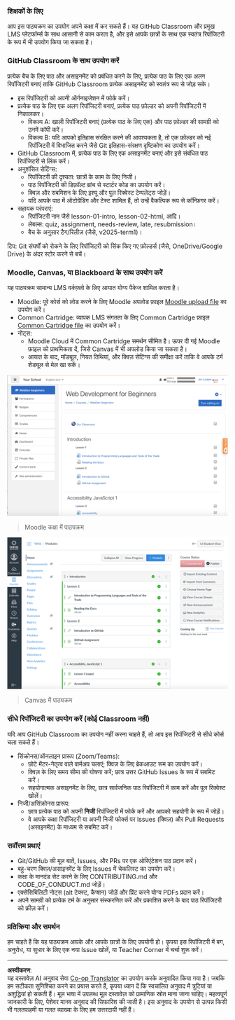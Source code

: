 <!--
CO_OP_TRANSLATOR_METADATA:
{
  "original_hash": "71009af209f81cc01a1f2d324200375f",
  "translation_date": "2025-10-03T09:07:39+00:00",
  "source_file": "for-teachers.md",
  "language_code": "hi"
}
-->
### शिक्षकों के लिए

आप इस पाठ्यक्रम का उपयोग अपने कक्षा में कर सकते हैं। यह GitHub Classroom और प्रमुख LMS प्लेटफॉर्म्स के साथ आसानी से काम करता है, और इसे आपके छात्रों के साथ एक स्वतंत्र रिपॉजिटरी के रूप में भी उपयोग किया जा सकता है।

### GitHub Classroom के साथ उपयोग करें

प्रत्येक बैच के लिए पाठ और असाइनमेंट को प्रबंधित करने के लिए, प्रत्येक पाठ के लिए एक अलग रिपॉजिटरी बनाएं ताकि GitHub Classroom प्रत्येक असाइनमेंट को स्वतंत्र रूप से जोड़ सके।

- इस रिपॉजिटरी को अपनी ऑर्गनाइजेशन में फोर्क करें।
- प्रत्येक पाठ के लिए एक अलग रिपॉजिटरी बनाएं, प्रत्येक पाठ फ़ोल्डर को अपनी रिपॉजिटरी में निकालकर।
  - विकल्प A: खाली रिपॉजिटरी बनाएं (प्रत्येक पाठ के लिए एक) और पाठ फ़ोल्डर की सामग्री को उनमें कॉपी करें।
  - विकल्प B: यदि आपको इतिहास संरक्षित करने की आवश्यकता है, तो एक फ़ोल्डर को नई रिपॉजिटरी में विभाजित करने जैसे Git इतिहास-संरक्षण दृष्टिकोण का उपयोग करें।
- GitHub Classroom में, प्रत्येक पाठ के लिए एक असाइनमेंट बनाएं और इसे संबंधित पाठ रिपॉजिटरी से लिंक करें।
- अनुशंसित सेटिंग्स:
  - रिपॉजिटरी की दृश्यता: छात्रों के काम के लिए निजी।
  - पाठ रिपॉजिटरी की डिफ़ॉल्ट ब्रांच से स्टार्टर कोड का उपयोग करें।
  - क्विज़ और सबमिशन के लिए इश्यू और पुल रिक्वेस्ट टेम्पलेट्स जोड़ें।
  - यदि आपके पाठ में ऑटोग्रेडिंग और टेस्ट शामिल हैं, तो उन्हें वैकल्पिक रूप से कॉन्फ़िगर करें।
- सहायक परंपराएं:
  - रिपॉजिटरी नाम जैसे lesson-01-intro, lesson-02-html, आदि।
  - लेबल्स: quiz, assignment, needs-review, late, resubmission।
  - बैच के अनुसार टैग/रिलीज़ (जैसे, v2025-term1)।

टिप: Git संघर्षों को रोकने के लिए रिपॉजिटरी को सिंक किए गए फ़ोल्डर्स (जैसे, OneDrive/Google Drive) के अंदर स्टोर करने से बचें।

### Moodle, Canvas, या Blackboard के साथ उपयोग करें

यह पाठ्यक्रम सामान्य LMS वर्कफ़्लो के लिए आयात योग्य पैकेज शामिल करता है।

- Moodle: पूरे कोर्स को लोड करने के लिए Moodle अपलोड फ़ाइल [Moodle upload file](../../../../../../../teaching-files/webdev-moodle.mbz) का उपयोग करें।
- Common Cartridge: व्यापक LMS संगतता के लिए Common Cartridge फ़ाइल [Common Cartridge file](../../../../../../../teaching-files/webdev-common-cartridge.imscc) का उपयोग करें।
- नोट्स:
  - Moodle Cloud में Common Cartridge समर्थन सीमित है। ऊपर दी गई Moodle फ़ाइल को प्राथमिकता दें, जिसे Canvas में भी अपलोड किया जा सकता है।
  - आयात के बाद, मॉड्यूल, नियत तिथियां, और क्विज़ सेटिंग्स की समीक्षा करें ताकि वे आपके टर्म शेड्यूल से मेल खा सकें।

![Moodle](../../translated_images/moodle.94eb93d714a50cb2c97435b408017dee224348b61bc86203ffd43a4f4e57b95f.hi.png)
> Moodle कक्षा में पाठ्यक्रम

![Canvas](../../translated_images/canvas.fbd605ff8e5b8aff567d398528ce113db304446b90b9cad55c654de3fdfcda34.hi.png)
> Canvas में पाठ्यक्रम

### सीधे रिपॉजिटरी का उपयोग करें (कोई Classroom नहीं)

यदि आप GitHub Classroom का उपयोग नहीं करना चाहते हैं, तो आप इस रिपॉजिटरी से सीधे कोर्स चला सकते हैं।

- सिंक्रोनस/ऑनलाइन प्रारूप (Zoom/Teams):
  - छोटे मेंटर-नेतृत्व वाले वार्मअप चलाएं; क्विज़ के लिए ब्रेकआउट रूम का उपयोग करें।
  - क्विज़ के लिए समय सीमा की घोषणा करें; छात्र उत्तर GitHub Issues के रूप में सबमिट करें।
  - सहयोगात्मक असाइनमेंट के लिए, छात्र सार्वजनिक पाठ रिपॉजिटरी में काम करें और पुल रिक्वेस्ट खोलें।
- निजी/असिंक्रोनस प्रारूप:
  - छात्र प्रत्येक पाठ को अपनी **निजी** रिपॉजिटरी में फोर्क करें और आपको सहयोगी के रूप में जोड़ें।
  - वे आपके कक्षा रिपॉजिटरी या अपनी निजी फोर्क्स पर Issues (क्विज़) और Pull Requests (असाइनमेंट) के माध्यम से सबमिट करें।

### सर्वोत्तम प्रथाएं

- Git/GitHub की मूल बातें, Issues, और PRs पर एक ओरिएंटेशन पाठ प्रदान करें।
- बहु-चरण क्विज़/असाइनमेंट के लिए Issues में चेकलिस्ट का उपयोग करें।
- कक्षा के मानदंड सेट करने के लिए CONTRIBUTING.md और CODE_OF_CONDUCT.md जोड़ें।
- एक्सेसिबिलिटी नोट्स (alt टेक्स्ट, कैप्शन) जोड़ें और प्रिंट करने योग्य PDFs प्रदान करें।
- अपने सामग्री को प्रत्येक टर्म के अनुसार संस्करणित करें और प्रकाशित करने के बाद पाठ रिपॉजिटरी को फ्रीज़ करें।

### प्रतिक्रिया और समर्थन

हम चाहते हैं कि यह पाठ्यक्रम आपके और आपके छात्रों के लिए उपयोगी हो। कृपया इस रिपॉजिटरी में बग, अनुरोध, या सुधार के लिए एक नया Issue खोलें, या Teacher Corner में चर्चा शुरू करें।

---

**अस्वीकरण**:  
यह दस्तावेज़ AI अनुवाद सेवा [Co-op Translator](https://github.com/Azure/co-op-translator) का उपयोग करके अनुवादित किया गया है। जबकि हम सटीकता सुनिश्चित करने का प्रयास करते हैं, कृपया ध्यान दें कि स्वचालित अनुवाद में त्रुटियां या अशुद्धियां हो सकती हैं। मूल भाषा में उपलब्ध मूल दस्तावेज़ को प्रामाणिक स्रोत माना जाना चाहिए। महत्वपूर्ण जानकारी के लिए, पेशेवर मानव अनुवाद की सिफारिश की जाती है। इस अनुवाद के उपयोग से उत्पन्न किसी भी गलतफहमी या गलत व्याख्या के लिए हम उत्तरदायी नहीं हैं।
